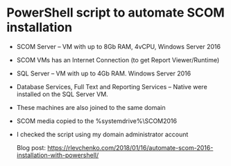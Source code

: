 # PowerShell script to automate SCOM installation

- SCOM Server –  VM with up to 8Gb RAM, 4vCPU, Windows Server 2016
- SCOM VMs has an Internet Connection (to get Report Viewer/Runtime)
- SQL Server – VM with up to 4Gb RAM. Windows Server 2016
- Database Services, Full Text and Reporting Services – Native were installed on the SQL Server VM.
- These machines are also joined to the same domain
- SCOM media copied to the %systemdrive%\SCOM2016
- I checked the script using my domain administrator account
  
  Blog post: https://rlevchenko.com/2018/01/16/automate-scom-2016-installation-with-powershell/
